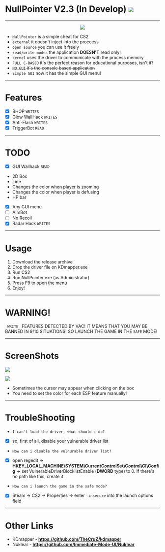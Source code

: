 # NullPointer V2.3 (In Develop) ![](https://img.shields.io/badge/C-blue)

***

<p align="center">
  <img src = "https://github.com/9ght-code/NullPointer/assets/107795776/9f59917d-63df-42f2-8221-4ee798c2c950">
</p>

+ <code>NullPointer</code> is a simple cheat for CS2 
+ <code>external</code> it doesn't inject into the proccess
+ <code>open source</code> you can use it freely
+ <code>read/write modes</code> the application **DOESN'T** read only!
+ <code>kernel</code> uses the driver to communicate with the process memory
+ <code>FULL C-BASED</code> it's the perfect reason for educational purposes, isn't it?
+ ~~<code>NO GUI</code> it's the console based application~~
+ <code>Simple GUI</code> now it has the simple GUI menu!

***

# Features
- [X] BHOP <code>WRITES</code>
- [x] Glow WallHack <code>WRITES</code>
- [X] Anti-Flash <code>WRITES</code>
- [X] TriggerBot <code>READ</code>

***
# TODO
- [X] GUI Wallhack <code>READ</code>
 - 2D Box
 - Line
 - Changes the color when player is zooming
 - Changes the color when player is defusing
 - HP bar
   
- [X] Any GUI menu
- [ ] AimBot
- [ ] No Recoil
- [X] Radar Hack <code>WRITES</code>

***
# Usage
1. Download the release archive
2. Drop the driver file on KDmapper.exe
3. Run CS2
4. Run NullPointer.exe (as Administrator)
5. Press F9 to open the menu
6. Enjoy!


***

# WARNING!

<code> WRITE </code> FEATURES DETECTED BY VAC! IT MEANS THAT YOU MAY BE BANNED IN 9/10 SITUATIONS! SO LAUNCH THE GAME IN THE <code>SAFE</code> MODE!

***

# ScreenShots
![](https://github.com/user-attachments/assets/bb23dfd4-7b6a-4705-9b89-b4faa8f96634)

![](https://github.com/user-attachments/assets/514ef043-3497-4de0-bb24-751532241d09)

- Sometimes the cursor may appear when clicking on the box
- You need to set the color for each ESP feature manually!
***

# TroubleShooting
- <code>I can't load the driver, what should i do?</code>
- [X] so, first of all, disable your vulnerable driver list
- <code>How can i disable the vulnurable driver list?</code>
- [X] open regedit -> **HKEY_LOCAL_MACHINE\SYSTEM\CurrentControlSet\Control\CI\Config** -> set VulnerableDriverBlocklistEnable (**DWORD** type) to 0. If there's no path like this, create it
- <code>How can i launch the game in the safe mode?</code>
- [X] Steam -> CS2 -> Properties -> enter <code>-insecure</code> into the launch options field

***
# Other Links
+ KDmapper - **https://github.com/TheCruZ/kdmapper**
+ Nuklear - **https://github.com/Immediate-Mode-UI/Nuklear**
